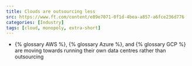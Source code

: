 ```yaml
---
title: Clouds are outsourcing less
src: https://www.ft.com/content/e89e7071-0f1d-4bea-a857-a6fce236d776
categories: [Industry]
tags: [cloud, monopoly, extra-short]
---
```



- {% glossary AWS %}, {% glossary Azure %}, and {% glossary GCP %} are moving towards running their own data centres rather than outsourcing
